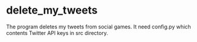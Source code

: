 # delete_my_tweets
The program deletes my tweets from social games.
It need config.py which contents Twitter API keys in src directory.